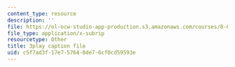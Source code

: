 ```yaml
---
content_type: resource
description: ''
file: https://ol-ocw-studio-app-production.s3.amazonaws.com/courses/8-04-quantum-physics-i-spring-2016/c5f7ad3f17e757648de76cf0cd59593e_50Tla309i7o.vtt
file_type: application/x-subrip
resourcetype: Other
title: 3play caption file
uid: c5f7ad3f-17e7-5764-8de7-6cf0cd59593e
---
```

